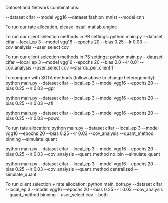 Dataset and Network combinations:

--dataset cifar --model vgg16
--dataset fashion_mnist --model cnn

To run our rate allocation, please install matlab.engine

To run our client selection methods in PB settings:
python main.py --dataset cifar --local_ep 3 --model vgg16 --epochs 20 --bias 0.25 --lr 0.03  --cov_analysis --user_select cov

To run our client selection methods in PS settings:
python main.py --dataset cifar --local_ep 3 --model vgg16 --epochs 20 --bias 0.0 --lr 0.01 --cov_analysis --user_select cov --shards_per_client 1


To compare with SOTA methods (follow above to change heterogeneity):
python main.py --dataset cifar --local_ep 3 --model vgg16 --epochs 20 --bias 0.25 --lr 0.03  --gpr

python main.py --dataset cifar --local_ep 3  --model vgg16 --epochs 20 --bias 0.25 --lr 0.03  --afl

python main.py --dataset cifar --local_ep 3  --model vgg16 --epochs 20 --bias 0.25 --lr 0.03  --powd


To run rate allocation:
python main.py --dataset cifar --local_ep 3 --model vgg16 --epochs 20 --bias 0.25 --lr 0.03  --cov_analysis --quant_method binning  --simulate_quant

python main.py --dataset cifar --local_ep 3 --model vgg16 --epochs 20 --bias 0.25 --lr 0.03  --cov_analysis --quant_method no_bin --simulate_quant

python main.py --dataset cifar --local_ep 3 --model vgg16 --epochs 20 --bias 0.25 --lr 0.03  --cov_analysis --quant_method centralized --simulate_quant


To run client selection + rate allocation:
python main_both.py --dataset cifar --local_ep 3 --model vgg16 --epochs 20 --bias 0.25 --lr 0.03 --cov_analysis --quant_method binning --user_select cov --both
